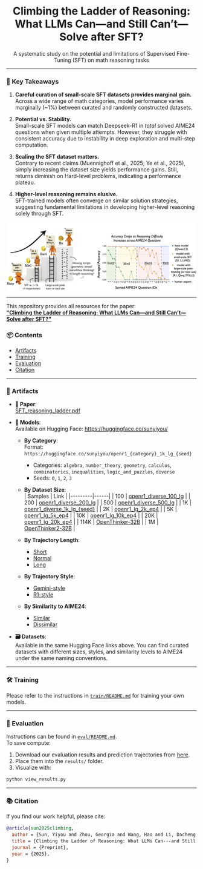 
<div align="center">
  <h1>Climbing the Ladder of Reasoning: What LLMs Can—and Still Can’t—Solve after SFT?</h1>
  <p> 
    A systematic study on the potential and limitations of Supervised Fine-Tuning (SFT) on math reasoning tasks
  </p>
</div>

---

### 🚩 Key Takeaways

1. **Careful curation of small-scale SFT datasets provides marginal gain.**  
   Across a wide range of math categories, model performance varies marginally (~1%) between curated and randomly constructed datasets.

2. **Potential vs. Stability.**  
   Small-scale SFT models can match Deepseek-R1 in *total* solved AIME24 questions when given multiple attempts. However, they struggle with consistent accuracy due to instability in deep exploration and multi-step computation.

3. **Scaling the SFT dataset matters.**  
   Contrary to recent claims (Muennighoff et al., 2025; Ye et al., 2025), simply increasing the dataset size yields performance gains. Still, returns diminish on Hard-level problems, indicating a performance plateau.

4. **Higher-level reasoning remains elusive.**  
   SFT-trained models often converge on similar solution strategies, suggesting fundamental limitations in developing higher-level reasoning solely through SFT.

<p align="center">
  <img src="assets/teaser.jpg" alt="Teaser figure" />
</p>

---

This repository provides all resources for the paper:  
**["Climbing the Ladder of Reasoning: What LLMs Can—and Still Can’t—Solve after SFT?"](https://github.com/sunblaze-ucb/reasoning_ladder/blob/main/paper/SFT_reasoning_ladder.pdf)**

### 📦 Contents
- [Artifacts](#artifacts)
- [Training](#training)
- [Evaluation](#evaluation)
- [Citation](#citation)

---

### 📁 Artifacts

- **📄 Paper**:  
  [SFT_reasoning_ladder.pdf](https://github.com/sunblaze-ucb/reasoning_ladder/blob/main/paper/SFT_reasoning_ladder.pdf)

- **🤖 Models**:  
  Available on Hugging Face: https://huggingface.co/sunyiyou/

  - **By Category**:  
    Format: `https://huggingface.co/sunyiyou/openr1_{category}_1k_lg_{seed}`  
    - Categories: `algebra`, `number_theory`, `geometry`, `calculus`, `combinatorics`, `inequalities`, `logic_and_puzzles`, `diverse`  
    - Seeds: `0`, `1`, `2`, `3`

  - **By Dataset Size**:  
    | Samples | Link |
    |---------|------|
    | 100 | [openr1_diverse_100_lg](https://huggingface.co/sunyiyou/openr1_diverse_100_lg) |
    | 200 | [openr1_diverse_200_lg](https://huggingface.co/sunyiyou/openr1_diverse_200_lg) |
    | 500 | [openr1_diverse_500_lg](https://huggingface.co/sunyiyou/openr1_diverse_500_lg) |
    | 1K | [openr1_diverse_1k_lg_{seed}](https://huggingface.co/sunyiyou/openr1_diverse_1k_lg_0) |
    | 2K | [openr1_lg_2k_ep4](https://huggingface.co/sunyiyou/openr1_lg_2k_ep4) |
    | 5K | [openr1_lg_5k_ep4](https://huggingface.co/sunyiyou/openr1_lg_5k_ep4) |
    | 10K | [openr1_lg_10k_ep4](https://huggingface.co/sunyiyou/openr1_lg_10k_ep4) |
    | 20K | [openr1_lg_20k_ep4](https://huggingface.co/sunyiyou/openr1_lg_20k_ep4) |
    | 114K | [OpenThinker-32B](https://huggingface.co/open-thoughts/OpenThinker-32B) |
    | 1M | [OpenThinker2-32B](https://huggingface.co/open-thoughts/OpenThinker2-32B) |

  - **By Trajectory Length**:  
    - [Short](https://huggingface.co/sunyiyou/openr1_diverse_1k_sh)  
    - [Normal](https://huggingface.co/sunyiyou/openr1_diverse_1k_nm)  
    - [Long](https://huggingface.co/sunyiyou/openr1_diverse_1k_lg_0)

  - **By Trajectory Style**:  
    - [Gemini-style](https://huggingface.co/simplescaling/s1-32B)  
    - [R1-style](https://huggingface.co/simplescaling/s1.1-32B)

  - **By Similarity to AIME24**:  
    - [Similar](https://huggingface.co/sunyiyou/openr1_sim_aime24mdhd_1k_0)  
    - [Dissimilar](https://huggingface.co/sunyiyou/openr1_insim_aime24mdhd_1k_0)

- **🗃️ Datasets**:  
  Available in the same Hugging Face links above. You can find curated datasets with different sizes, styles, and similarity levels to AIME24 under the same naming conventions.

---

### 🛠️ Training

Please refer to the instructions in [`train/README.md`](train/README.md) for training your own models.

---

### 🧪 Evaluation

Instructions can be found in [`eval/README.md`](eval/README.md).  
To save compute:

1. Download our evaluation results and prediction trajectories from [here](https://drive.google.com/drive/folders/1dC2W6qd1Y0wWh8GfhQpSTX1MzGBX4HDE?usp=sharing).
2. Place them into the `results/` folder.
3. Visualize with:

```bash
python view_results.py
```

---

### 📚 Citation

If you find our work helpful, please cite:

```bibtex
@article{sun2025climbing,
  author = {Sun, Yiyou and Zhou, Georgia and Wang, Hao and Li, Dacheng and Dziri, Nouha and Song, Dawn},
  title = {Climbing the Ladder of Reasoning: What LLMs Can---and Still Can't---Solve after SFT?},
  journal = {Preprint},
  year = {2025},
}
```
